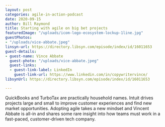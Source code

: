 ```yaml
---
layout: post
categories: agile-in-action-podcast
date: 2020-09-15
author: Bill Raymond
title: Starting with agile on big bet projects
featuredImage: "/uploads/icom-logo-ecosystem-lockup-1line.jpg"
guestPhotos:
- "/uploads/vice-abbate.jpeg"
linsyn-url: https://directory.libsyn.com/episode/index/id/16011653
guest-details:
- guest-name: Vince Abbate
  guest-photo: "/uploads/vice-abbate.jpeg"
  guest-links:
  - guest-link-label: LinkedIn
    guest-link-url: https://www.linkedin.com/in/copywritervince/
libsynUrl: https://directory.libsyn.com/episode/index/id/16011653

---
```

QuickBooks and TurboTax are practically household names. Intuit drives projects large and small to improve customer experiences and find new market opportunities. Adopting agile takes a new mindset and Vincent Abbate is all-in and shares some rare insight into how teams must work in a fast-paced, customer-driven tech company.